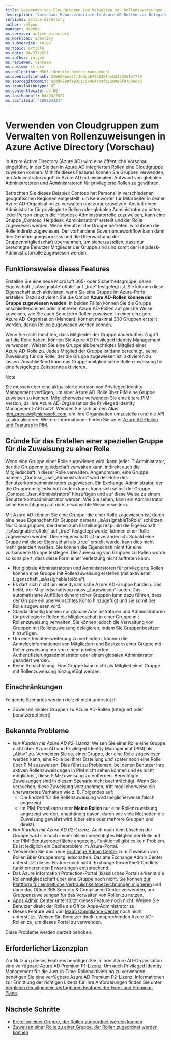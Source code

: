 ```yaml
---
title: Verwenden von Cloudgruppen zum Verwalten von Rollenzuweisungen in Azure Active Directory | Microsoft-Dokumentation
description: 'Vorschau: Benutzerdefinierte Azure AD-Rollen zur Delegierung der Identitätsverwaltung. Verwalten Sie Azure-Rollenzuweisungen im Azure-Portal, mit PowerShell oder über die Graph-API.'
services: active-directory
author: rolyon
manager: daveba
ms.service: active-directory
ms.workload: identity
ms.subservice: roles
ms.topic: article
ms.date: 04/27/2021
ms.author: rolyon
ms.reviewer: vincesm
ms.custom: it-pro
ms.collection: M365-identity-device-management
ms.openlocfilehash: 236606bea3ff4edcd6786828f4cb2379251a77f8
ms.sourcegitcommit: a5dd9799fa93c175b4644c9fe1509e9f97506cc6
ms.translationtype: HT
ms.contentlocale: de-DE
ms.lasthandoff: 04/28/2021
ms.locfileid: "108203323"
---
```

# <a name="use-cloud-groups-to-manage-role-assignments-in-azure-active-directory-preview"></a>Verwenden von Cloudgruppen zum Verwalten von Rollenzuweisungen in Azure Active Directory (Vorschau)

In Azure Active Directory (Azure AD) wird eine öffentliche Vorschau eingeführt, in der Sie den in Azure AD integrierten Rollen eine Cloudgruppe zuweisen können. Mithilfe dieses Features können Sie Gruppen verwenden, um Administratorzugriff in Azure AD mit minimalem Aufwand von globalen Administratoren und Administratoren für privilegierte Rollen zu gewähren.

Betrachten Sie dieses Beispiel: Contoso hat Personal in verschiedenen geografischen Regionen eingestellt, um Kennwörter für Mitarbeiter in seiner Azure AD-Organisation zu verwalten und zurückzusetzen. Anstatt einen Administrator für privilegierte Rollen oder globalen Administrator zu bitten, jeder Person einzeln die Helpdesk-Administratorrolle zuzuweisen, kann eine Gruppe „Contoso_Helpdesk_Administrators“ erstellt und der Rolle zugewiesen werden. Wenn Benutzer der Gruppe beitreten, wird ihnen die Rolle indirekt zugewiesen. Der vorhandene Governanceworkflow kann dann den Genehmigungsprozess und die Überwachung der Gruppenmitgliedschaft übernehmen, um sicherzustellen, dass nur berechtigte Benutzer Mitglieder der Gruppe sind und somit der Helpdesk-Administratorrolle zugewiesen werden.

## <a name="how-this-feature-works"></a>Funktionsweise dieses Features

Erstellen Sie eine neue Microsoft 365- oder Sicherheitsgruppe, deren Eigenschaft „isAssignableToRole“ auf „true“ festgelegt ist. Sie können diese Eigenschaft auch aktivieren, wenn Sie eine Gruppe im Azure-Portal erstellen. Dazu aktivieren Sie die Option **Azure AD-Rollen können der Gruppe zugewiesen werden**. In beiden Fällen können Sie die Gruppe anschließend einer oder mehreren Azure AD-Rollen auf gleiche Weise zuweisen, wie Sie auch Benutzern Rollen zuweisen. In einer einzigen Azure AD-Organisation (Mandant) können maximal 300 Gruppen erstellt werden, denen Rollen zugewiesen werden können.

Wenn Sie nicht möchten, dass Mitglieder der Gruppe dauerhaften Zugriff auf die Rolle haben, können Sie Azure AD Privileged Identity Management verwenden. Weisen Sie eine Gruppe als berechtigtes Mitglied einer Azure AD-Rolle zu. Jedes Mitglied der Gruppe ist dann berechtigt, seine Zuweisung für die Rolle, der die Gruppe zugewiesen ist, aktivieren zu lassen. Anschließend kann das Gruppenmitglied seine Rollenzuweisung für eine festgelegte Zeitspanne aktivieren.

> [!Note]
> Sie müssen über eine aktualisierte Version von Privileged Identity Management verfügen, um einer Azure AD-Rolle über PIM eine Gruppe zuweisen zu können. Möglicherweise verwenden Sie eine ältere PIM-Version, da Ihre Azure AD-Organisation die Privileged Identity Management-API nutzt. Wenden Sie sich an den Alias pim_preview@microsoft.com, um Ihre Organisation umzustellen und die API zu aktualisieren. Weitere Informationen finden Sie unter [Azure AD-Rollen und Features in PIM](../privileged-identity-management/azure-ad-roles-features.md).

## <a name="why-we-enforce-creation-of-a-special-group-for-assigning-it-to-a-role"></a>Gründe für das Erstellen einer speziellen Gruppe für die Zuweisung zu einer Rolle

Wenn eine Gruppe einer Rolle zugewiesen wird, kann jeder IT-Administrator, der die Gruppenmitgliedschaft verwalten kann, indirekt auch die Mitgliedschaft in dieser Rolle verwalten. Angenommen, eine Gruppe namens „Contoso_User_Administrators“ wird der Rolle des Benutzerkontoadministrators zugewiesen. Ein Exchange-Administrator, der die Gruppenmitgliedschaft ändern kann, kann sich selbst der Gruppe „Contoso_User_Administrators“ hinzufügen und auf diese Weise zu einem Benutzerkontoadministrator werden. Wie Sie sehen, kann ein Administrator seine Berechtigung auf nicht erwünschte Weise erweitern.

Mit Azure AD können Sie eine Gruppe, die einer Rolle zugewiesen ist, durch eine neue Eigenschaft für Gruppen namens „isAssignableToRole“ schützen. Nur Cloudgruppen, bei denen zum Erstellungszeitpunkt die Eigenschaft „isAssignableToRole“ auf „true“ festgelegt wurde, können einer Rolle zugewiesen werden. Diese Eigenschaft ist unveränderlich. Sobald eine Gruppe mit dieser Eigenschaft als „true“ erstellt wurde, kann dies nicht mehr geändert werden. Sie können die Eigenschaft nicht für eine vorhandene Gruppe festlegen.
Die Zuweisung von Gruppen zu Rollen wurde so konzipiert, dass diese Form einer Verletzung nicht auftreten kann:

- Nur globale Administratoren und Administratoren für privilegierte Rollen können eine Gruppe mit Rollenzuweisung erstellen (mit aktivierter Eigenschaft „isAssignableToRole“).
- Es darf sich nicht um eine dynamische Azure AD-Gruppe handeln. Das heißt, der Mitgliedschaftstyp muss „Zugewiesen“ lauten. Das automatisierte Auffüllen dynamischer Gruppen kann dazu führen, dass der Gruppe ein unerwünschtes Konto hinzugefügt und sie somit der Rolle zugewiesen wird.
- Standardmäßig können nur globale Administratoren und Administratoren für privilegierte Rollen die Mitgliedschaft in einer Gruppe mit Rollenzuweisung verwalten, Sie können jedoch die Verwaltung von Gruppen mit Rollenzuweisung delegieren, indem Sie Gruppenbesitzer hinzufügen.
- Um eine Rechteerweiterung zu verhindern, können die Anmeldeinformationen von Mitgliedern und Besitzern einer Gruppe mit Rollenzuweisung nur von einem privilegierten Authentifizierungsadministrator oder einem globalen Administrator geändert werden.
- Keine Schachtelung. Eine Gruppe kann nicht als Mitglied einer Gruppe mit Rollenzuweisung hinzugefügt werden.

## <a name="limitations"></a>Einschränkungen

Folgende Szenarios werden derzeit nicht unterstützt:  

- Zuweisen lokaler Gruppen zu Azure AD-Rollen (integriert oder benutzerdefiniert)

## <a name="known-issues"></a>Bekannte Probleme

- *Nur Kunden mit Azure AD P2-Lizenz*: Weisen Sie einer Rolle eine Gruppe nicht über Azure AD und Privileged Identity Management (PIM) als „Aktiv“ zu. Vermeiden Sie es, einer Gruppe, der eine Rolle zugewiesen werden kann, eine Rolle bei ihrer Erstellung *und* später noch eine Rolle über PIM zuzuweisen. Dies führt zu Problemen, bei denen Benutzer ihre aktiven Rollenzuweisungen in PIM nicht sehen können und es nicht möglich ist, diese PIM-Zuweisung zu entfernen. Berechtigte Zuweisungen sind in diesem Szenario nicht beeinträchtigt. Wenn Sie versuchen, diese Zuweisung vorzunehmen, tritt möglicherweise ein unerwartetes Verhalten wie z. B. Folgendes auf:
  - Die Endzeit für die Rollenzuweisung wird möglicherweise falsch angezeigt.
  - Im PIM-Portal kann unter **Meine Rollen** nur eine Rollenzuweisung angezeigt werden, unabhängig davon, durch wie viele Methoden die Zuweisung gewährt wird (über eine oder mehrere Gruppen und direkt).
- *Nur Kunden mit Azure AD P2-Lizenz*: Auch nach dem Löschen der Gruppe wird sie noch immer als ein berechtigtes Mitglied der Rolle auf der PIM-Benutzeroberfläche angezeigt. Funktionell gibt es kein Problem. Es ist lediglich ein Cacheproblem im Azure-Portal.  
- Verwenden Sie das neue [Exchange Admin Center](https://admin.exchange.microsoft.com/) zum Zuweisen von Rollen über Gruppenmitgliedschaften. Das alte Exchange Admin Center unterstützt dieses Feature noch nicht. Exchange PowerShell-Cmdlets funktionieren den Erwartungen entsprechend.
- Das Azure Information Protection-Portal (klassisches Portal) erkennt die Rollenmitgliedschaft über eine Gruppe noch nicht. Sie können [zur Plattform für einheitliche Vertraulichkeitsbezeichnungen migrieren](/azure/information-protection/configure-policy-migrate-labels) und dann das Office 365 Security & Compliance Center verwenden, um Gruppenzuweisungen für das Verwalten von Rollen zu nutzen.
- [Apps Admin Center](https://config.office.com/) unterstützt dieses Feature noch nicht. Weisen Sie Benutzer direkt der Rolle als Office Apps-Administrator zu.
- Dieses Feature wird von [M365 Compliance Center](https://compliance.microsoft.com/) noch nicht unterstützt. Weisen Sie Benutzer direkt entsprechenden Azure AD-Rollen zu, um dieses Portal zu verwenden.

Diese Probleme werden derzeit behoben.

## <a name="required-license-plan"></a>Erforderlicher Lizenzplan

Zur Nutzung dieses Features benötigen Sie in Ihrer Azure AD-Organisation eine verfügbare Azure AD Premium P1-Lizenz. Um auch Privileged Identity Management für die Just-in-Time-Rollenaktivierung zu verwenden, benötigen Sie eine verfügbare Azure AD Premium P2-Lizenz. Informationen zur Ermittlung der richtigen Lizenz für Ihre Anforderungen finden Sie unter [Vergleich der allgemein verfügbaren Features der Free- und Premium-Pläne](../fundamentals/active-directory-whatis.md#what-are-the-azure-ad-licenses).

## <a name="next-steps"></a>Nächste Schritte

- [Erstellen einer Gruppe, der Rollen zugeordnet werden können](groups-create-eligible.md)
- [Zuweisen einer Rolle zu einer Gruppe, der Rollen zugeordnet werden können](groups-assign-role.md)

